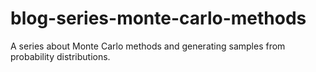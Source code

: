 # blog-series-monte-carlo-methods
A series about Monte Carlo methods and generating samples from probability distributions.
